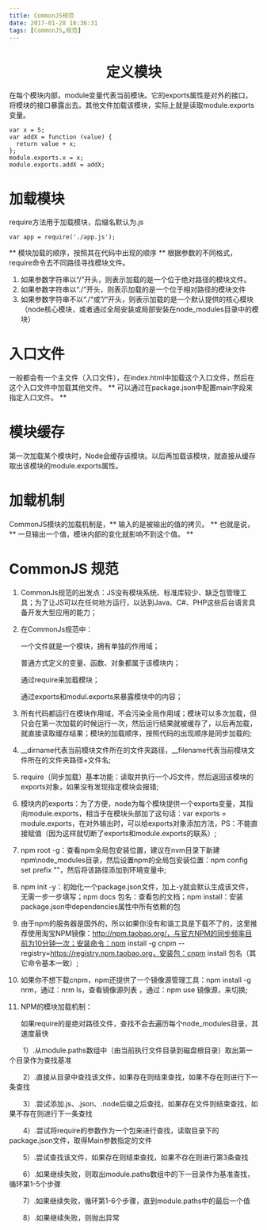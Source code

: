 ```yaml
---
title: CommonJS规范
date: 2017-01-28 16:36:31
tags: [CommonJS,规范]
---
```

<center> 

# 定义模块 # 
</center>
<!-- more -->
在每个模块内部，module变量代表当前模块。它的exports属性是对外的接口，将模块的接口暴露出去。其他文件加载该模块，实际上就是读取module.exports变量。

```
var x = 5;
var addX = function (value) {
  return value + x;
};
module.exports.x = x;
module.exports.addX = addX;
```

# 加载模块 #

require方法用于加载模块，后缀名默认为.js

```
var app = require('./app.js');
```
** 模块加载的顺序，按照其在代码中出现的顺序 **
根据参数的不同格式，require命令去不同路径寻找模块文件。
1) 如果参数字符串以“/”开头，则表示加载的是一个位于绝对路径的模块文件。
2) 如果参数字符串以“./”开头，则表示加载的是一个位于相对路径的模块文件
3) 如果参数字符串不以“./“或”/“开头，则表示加载的是一个默认提供的核心模块（node核心模块，或者通过全局安装或局部安装在node_modules目录中的模块）

# 入口文件 #

一般都会有一个主文件（入口文件），在index.html中加载这个入口文件，然后在这个入口文件中加载其他文件。
** 可以通过在package.json中配置main字段来指定入口文件。 **

# 模块缓存 #

第一次加载某个模块时，Node会缓存该模块。以后再加载该模块，就直接从缓存取出该模块的module.exports属性。

# 加载机制 #

CommonJS模块的加载机制是，** 输入的是被输出的值的拷贝。  ** 也就是说， ** 一旦输出一个值，模块内部的变化就影响不到这个值。 **

# CommonJS 规范 #

1. CommonJs规范的出发点：JS没有模块系统、标准库较少、缺乏包管理工具；为了让JS可以在任何地方运行，以达到Java、C#、PHP这些后台语言具备开发大型应用的能力；

2. 在CommonJs规范中：

    一个文件就是一个模块，拥有单独的作用域；

    普通方式定义的变量、函数、对象都属于该模块内；

    通过require来加载模块；

    通过exports和modul.exports来暴露模块中的内容；

3. 所有代码都运行在模块作用域，不会污染全局作用域；模块可以多次加载，但只会在第一次加载的时候运行一次，然后运行结果就被缓存了，以后再加载，就直接读取缓存结果；模块的加载顺序，按照代码的出现顺序是同步加载的;

4. __dirname代表当前模块文件所在的文件夹路径，__filename代表当前模块文件所在的文件夹路径+文件名;

5. require（同步加载）基本功能：读取并执行一个JS文件，然后返回该模块的exports对象，如果没有发现指定模块会报错;

6. 模块内的exports：为了方便，node为每个模块提供一个exports变量，其指向module.exports，相当于在模块头部加了这句话：var exports = module.exports，在对外输出时，可以给exports对象添加方法，PS：不能直接赋值（因为这样就切断了exports和module.exports的联系）;

7. npm root -g：查看npm全局包安装位置，建议在nvm目录下新建npm\node_modules目录，然后设置npm的全局包安装位置：npm config set prefix ""，然后将该路径添加到环境变量中;

8. npm init -y：初始化一个package.json文件，加上-y就会默认生成该文件，无需一步一步填写；npm docs 包名：查看包的文档；npm install：安装package.json中dependencies属性中所有依赖的包

9. 由于npm的服务器是国外的，所以如果你没有和谐工具是下载不了的，这里推荐使用淘宝NPM镜像：http://npm.taobao.org/，与官方NPM的同步频率目前为10分钟一次；安装命令：npm install -g cnpm --registry=https://registry.npm.taobao.org，安装包：cnpm install 包名（其它命令基本一致）;

10. 如果你不想下载cnpm，npm还提供了一个镜像源管理工具：npm install -g nrm，通过：nrm ls，查看镜像源列表 ，通过：npm use 镜像源，来切换;

11. NPM的模块加载机制：

      如果require的是绝对路径文件，查找不会去遍历每个node_modules目录，其速度最快

　　1）.从module.paths数组中（由当前执行文件目录到磁盘根目录）取出第一个目录作为查找基准

　　2）.直接从目录中查找该文件，如果存在则结束查找，如果不存在则进行下一条查找

　　3）.尝试添加.js、.json、.node后缀之后查找，如果存在文件则结束查找，如果不存在则进行下一条查找

　　4）.尝试将require的参数作为一个包来进行查找，读取目录下的package.json文件，取得Main参数指定的文件

　　5）.尝试查找该文件，如果存在则结束查找，如果不存在则进行第3条查找

　　6）.如果继续失败，则取出module.paths数组中的下一目录作为基准查找，循环第1-5个步骤

　　7）.如果继续失败，循环第1-6个步骤，直到module.paths中的最后一个值

　　8）.如果继续失败，则抛出异常